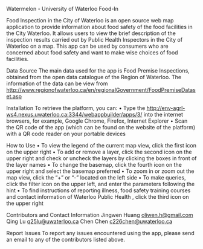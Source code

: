 Watermelon - University of Waterloo
Food-In

Food Inspection in the City of Waterloo is an open source web map application to provide information about food safety of the food facilities in the City Waterloo. It allows users to view the brief description of the inspection results carried out by Public Health Inspectors in the City of Waterloo on a map. This app can be used by consumers who are concerned about food safety and want to make wise choices of food facilities. 

Data Source
The main data used for the app is Food Premise Inspections, obtained from the open data catalogue of the Region of Waterloo. The information of the data can be view from http://www.regionofwaterloo.ca/en/regionalGovernment/FoodPremiseDataset.asp
 
Installation
To retrieve the platform, you can:
•        Type the http://env-agrl-ws4.nexus.uwaterloo.ca:3344/webappbuilder/apps/3/ into the internet browsers, for example, Google Chrome, Firefox, Internet Explorer
•        Scan the QR code of the app (which can be found on the website of the platform) with a QR code reader on your portable devices
 
How to Use
•        To view the legend of the current map view, click the first icon on the upper right
•        To add or remove a layer, click the second icon on the upper right and check or uncheck the layers by clicking the boxes in front of the layer names
•        To change the basemap,  click the fourth icon on the upper right and select the basemap preferred
•        To zoom in or zoom out the map view, click the “+” or “-” located on the left side
•        To make queries, click the filter icon on the upper left, and enter the parameters following the hint
•        To find instructions of reporting illness, food safety training courses and contact information of Waterloo Public Health , click the third icon on the upper right
 
Contributors and Contact Information
Jingwen Huang  oliwen.h@gmail.com
Qing Lu   q25lu@uwaterloo.ca
Chen Chen   c226chen@uwaterloo.ca

Report Issues
To report any issues encountered using the app, please send an email to any of the contributors listed above. 
